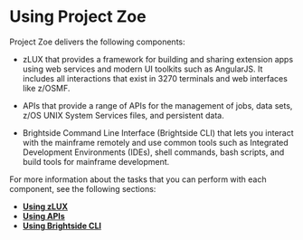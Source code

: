 # Using Project Zoe

Project Zoe delivers the following components:

- zLUX that provides a framework for building and sharing extension apps using web services and modern UI toolkits such as AngularJS. It includes all interactions that exist in 3270 terminals and web interfaces like z/OSMF.

- APIs that provide a range of APIs for the management of jobs, data sets, z/OS UNIX System Services files, and persistent data.

- Brightside Command Line Interface (Brightside CLI) that lets you interact with the mainframe remotely and use common tools such as Integrated Development Environments (IDEs), shell commands, bash scripts, and build tools for mainframe development.

For more information about the tasks that you can perform with each component, see the following sections:

-   **[Using zLUX](../topics/usingmvd.md)**
-   **[Using APIs](../topics/usingapis.md)**
-   **[Using Brightside CLI](../topics/cli-usingcli.md)**
